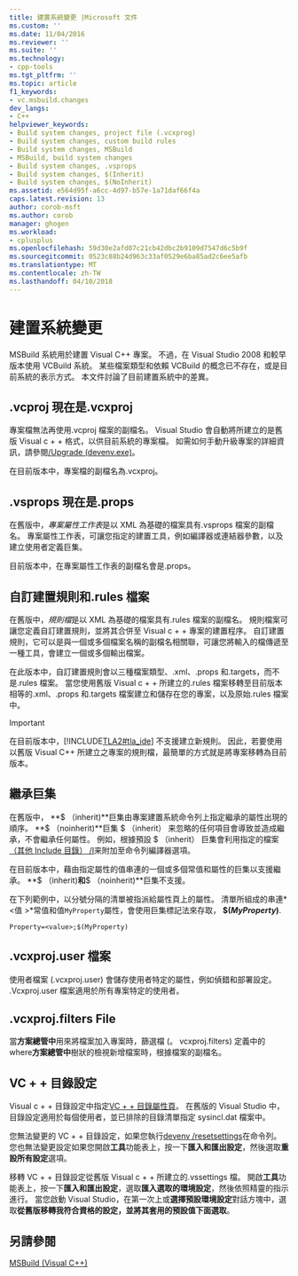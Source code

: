 ```yaml
---
title: 建置系統變更 |Microsoft 文件
ms.custom: ''
ms.date: 11/04/2016
ms.reviewer: ''
ms.suite: ''
ms.technology:
- cpp-tools
ms.tgt_pltfrm: ''
ms.topic: article
f1_keywords:
- vc.msbuild.changes
dev_langs:
- C++
helpviewer_keywords:
- Build system changes, project file (.vcxprog)
- Build system changes, custom build rules
- Build system changes, MSBuild
- MSBuild, build system changes
- Build system changes, .vsprops
- Build system changes, $(Inherit)
- Build system changes, $(NoInherit)
ms.assetid: e564d95f-a6cc-4d97-b57e-1a71daf66f4a
caps.latest.revision: 13
author: corob-msft
ms.author: corob
manager: ghogen
ms.workload:
- cplusplus
ms.openlocfilehash: 59d30e2afd07c21cb42dbc2b9109d7547d6c5b9f
ms.sourcegitcommit: 0523c88b24d963c33af0529e6ba85ad2c6ee5afb
ms.translationtype: MT
ms.contentlocale: zh-TW
ms.lasthandoff: 04/10/2018
---
```

# <a name="build-system-changes"></a>建置系統變更
MSBuild 系統用於建置 Visual C++ 專案。 不過，在 Visual Studio 2008 和較早版本使用 VCBuild 系統。 某些檔案類型和依賴 VCBuild 的概念已不存在，或是目前系統的表示方式。 本文件討論了目前建置系統中的差異。  
  
## <a name="vcproj-is-now-vcxproj"></a>.vcproj 現在是.vcxproj  
 專案檔無法再使用.vcproj 檔案的副檔名。 Visual Studio 會自動將所建立的是舊版 Visual c + + 格式，以供目前系統的專案檔。 如需如何手動升級專案的詳細資訊，請參閱[/Upgrade (devenv.exe)](/visualstudio/ide/reference/upgrade-devenv-exe)。  
  
 在目前版本中，專案檔的副檔名為.vcxproj。  
  
## <a name="vsprops-is-now-props"></a>.vsprops 現在是.props  
 在舊版中，*專案屬性工作表*是以 XML 為基礎的檔案具有.vsprops 檔案的副檔名。 專案屬性工作表，可讓您指定的建置工具，例如編譯器或連結器參數，以及建立使用者定義巨集。  
  
 目前版本中，在專案屬性工作表的副檔名會是.props。  
  
## <a name="custom-build-rules-and-rules-files"></a>自訂建置規則和.rules 檔案  
 在舊版中，*規則檔*是以 XML 為基礎的檔案具有.rules 檔案的副檔名。 規則檔案可讓您定義自訂建置規則，並將其合併至 Visual c + + 專案的建置程序。 自訂建置規則，它可以是與一個或多個檔案名稱的副檔名相關聯，可讓您將輸入的檔傳遞至一種工具，會建立一個或多個輸出檔案。  
  
 在此版本中，自訂建置規則會以三種檔案類型、.xml、.props 和.targets，而不是.rules 檔案。 當您使用舊版 Visual c + + 所建立的.rules 檔案移轉至目前版本相等的.xml、.props 和.targets 檔案建立和儲存在您的專案，以及原始.rules 檔案中。  
  
> [!IMPORTANT]
>  在目前版本中，[!INCLUDE[TLA2#tla_ide](../build/includes/tla2sharptla_ide_md.md)] 不支援建立新規則。 因此，若要使用以舊版 Visual C++ 所建立之專案的規則檔，最簡單的方式就是將專案移轉為目前版本。  
  
## <a name="inheritance-macros"></a>繼承巨集  
 在舊版中， **$ （inherit)**巨集由專案建置系統命令列上指定繼承的屬性出現的順序。 **$ （noinherit)**巨集 $ （inherit） 来忽略的任何項目會導致並造成繼承，不會繼承任何屬性。 例如，根據預設 $ （inherit） 巨集會利用指定的檔案[（其他 Include 目錄） /I](../build/reference/i-additional-include-directories.md)来附加至命令列編譯器選項。  
  
 在目前版本中，藉由指定屬性的值串連的一個或多個常值和屬性的巨集以支援繼承。 **$ （inherit)**和**$ （noinherit)**巨集不支援。  
  
 在下列範例中，以分號分隔的清單被指派給屬性頁上的屬性。 清單所組成的串連*\<值 >*常值和值`MyProperty`屬性，會使用巨集標記法來存取， **$(***MyProperty***)**.  
  
```  
Property=<value>;$(MyProperty)  
```  
  
## <a name="vcxprojuser-files"></a>.vcxproj.user 檔案  
 使用者檔案 (.vcxproj.user) 會儲存使用者特定的屬性，例如偵錯和部署設定。 .Vcxproj.user 檔案適用於所有專案特定的使用者。  
  
## <a name="vcxprojfilters-file"></a>.vcxproj.filters File  
 當**方案總管中**用來將檔案加入專案時，篩選檔 (。 vcxproj.filters) 定義中的 where**方案總管中**樹狀的檢視新增檔案時，根據檔案的副檔名。  
  
## <a name="vc-directories-settings"></a>VC + + 目錄設定  
 Visual c + + 目錄設定中指定[VC + + 目錄屬性頁](../ide/vcpp-directories-property-page.md)。 在舊版的 Visual Studio 中，目錄設定適用於每個使用者，並已排除的目錄清單指定 sysincl.dat 檔案中。  
  
 您無法變更的 VC + + 目錄設定，如果您執行[devenv /resetsettings](/visualstudio/ide/reference/resetsettings-devenv-exe)在命令列。 您也無法變更設定如果您開啟**工具**功能表上，按一下**匯入和匯出設定**，然後選取**重設所有設定**選項。  
  
 移轉 VC + + 目錄設定從舊版 Visual c + + 所建立的.vssettings 檔。 開啟**工具**功能表上，按一下**匯入和匯出設定**，選取**匯入選取的環境設定**，然後依照精靈的指示進行。 當您啟動 Visual Studio，在第一次上或**選擇預設環境設定**對話方塊中，選取**從舊版移轉我符合資格的設定，並將其套用的預設值下面選取**。  
  
## <a name="see-also"></a>另請參閱  
 [MSBuild (Visual C++)](../build/msbuild-visual-cpp.md)